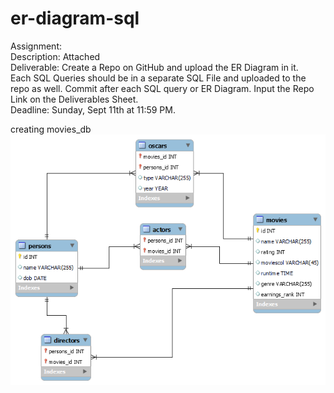 # er-diagram-sql

Assignment:<br/>
Description: Attached<br/>
Deliverable: Create a Repo on GitHub and upload the ER Diagram in it. <br/> Each SQL Queries should be in a separate SQL File and uploaded to the repo as well. Commit after each SQL query or ER Diagram. Input the Repo Link on the Deliverables Sheet.<br/>
Deadline: Sunday, Sept 11th at 11:59 PM.<br/>

creating movies_db
<img src='./src/movies_db.png' alt=''>
